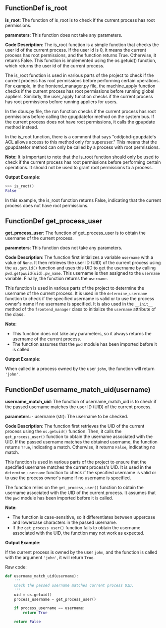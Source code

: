 ## FunctionDef is_root
 **is\_root**: The function of is\_root is to check if the current process has root permissions.

**parameters**: This function does not take any parameters.

**Code Description**: The is\_root function is a simple function that checks the user id of the current process. If the user id is 0, it means the current process has root permissions, and the function returns True. Otherwise, it returns False. This function is implemented using the os.getuid() function, which returns the user id of the current process.

The is\_root function is used in various parts of the project to check if the current process has root permissions before performing certain operations. For example, in the frontend\_manager.py file, the machine\_apply function checks if the current process has root permissions before running global appliers. Similarly, the user\_apply function checks if the current process has root permissions before running appliers for users.

In the dbus.py file, the run function checks if the current process has root permissions before calling the gpupdatefor method on the system bus. If the current process does not have root permissions, it calls the gpupdate method instead.

In the is\_root function, there is a comment that says "oddjobd-gpupdate's ACL allows access to this method only for superuser." This means that the gpupdatefor method can only be called by a process with root permissions.

**Note**: It is important to note that the is\_root function should only be used to check if the current process has root permissions before performing certain operations. It should not be used to grant root permissions to a process.

**Output Example**:
```python
>>> is_root()
False
```
In this example, the is\_root function returns False, indicating that the current process does not have root permissions.
## FunctionDef get_process_user
 **get\_process\_user**: The function of get\_process\_user is to obtain the username of the current process.

**parameters**: This function does not take any parameters.

**Code Description**:
The function first initializes a variable `username` with a value of `None`. It then retrieves the user ID (UID) of the current process using the `os.getuid()` function and uses this UID to get the username by calling `pwd.getpwuid(uid).pw_name`. This username is then assigned to the `username` variable. Finally, the function returns the `username`.

This function is used in various parts of the project to determine the username of the current process. It is used in the `determine_username` function to check if the specified username is valid or to use the process owner's name if no username is specified. It is also used in the `__init__` method of the `frontend_manager` class to initialize the `username` attribute of the class.

**Note**:

* This function does not take any parameters, so it always returns the username of the current process.
* The function assumes that the `pwd` module has been imported before it is called.

**Output Example**:

When called in a process owned by the user `john`, the function will return `'john'`.
## FunctionDef username_match_uid(username)
 **username\_match\_uid**: The function of username\_match\_uid is to check if the passed username matches the user ID (UID) of the current process.

**parameters**:
· username (str): The username to be checked.

**Code Description**:
The function first retrieves the UID of the current process using the `os.getuid()` function. Then, it calls the `get_process_user()` function to obtain the username associated with the UID. If the passed username matches the obtained username, the function returns `True`, indicating a match. Otherwise, it returns `False`, indicating no match.

This function is used in various parts of the project to ensure that the specified username matches the current process's UID. It is used in the `determine_username` function to check if the specified username is valid or to use the process owner's name if no username is specified.

The function relies on the `get_process_user()` function to obtain the username associated with the UID of the current process. It assumes that the `pwd` module has been imported before it is called.

**Note**:

* The function is case-sensitive, so it differentiates between uppercase and lowercase characters in the passed username.
* If the `get_process_user()` function fails to obtain the username associated with the UID, the function may not work as expected.

**Output Example**:

If the current process is owned by the user `john`, and the function is called with the argument `'john'`, it will return `True`.

Raw code:
```python
def username_match_uid(username):
    '''
    Check the passed username matches current process UID.
    '''
    uid = os.getuid()
    process_username = get_process_user()

    if process_username == username:
        return True

    return False
```
